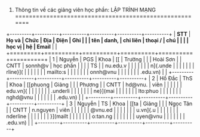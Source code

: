 1. Thông tin về các giảng viên học phần: LẬP TRÌNH MẠNG
=======================================================

+---------+----------+----------+----------+----------+----------+
| **STT** | **Họ và  | **Chức   | **Địa    | **Điện   | **Ghi    |
|         | tên**    | danh,    | chỉ liên | thoại /  | chú**    |
|         |          | học vị** | hệ**     | Email**  |          |
+=========+==========+==========+==========+==========+==========+
| 1       | Nguyễn   | PGS      | Khoa     | [[       | Trưởng   |
|         | Hoài Sơn |          | CNTT     | sonnh\@v | học phần |
|         |          | TS       |          | nu.edu.v |          |
|         |          |          |          | n]{.unde |          |
|         |          |          |          | rline}]( |          |
|         |          |          |          | mailto:s |          |
|         |          |          |          | onnh@vnu |          |
|         |          |          |          | .edu.vn) |          |
+---------+----------+----------+----------+----------+----------+
| 2       | Hồ Đắc   | ThS      | Khoa     | [[phuong | Giảng    |
|         | Phương   |          | CNTT     | hd\@vnu. | viên     |
|         |          |          |          | edu.vn]{ |          |
|         |          |          |          | .underli |          |
|         |          |          |          | ne}](mai |          |
|         |          |          |          | lto:phuo |          |
|         |          |          |          | nghd@vnu |          |
|         |          |          |          | .edu.vn) |          |
+---------+----------+----------+----------+----------+----------+
| 3       | Nguyễn   | TS       | Khoa     | [[ta     | Giảng    |
|         | Ngọc Tân |          | CNTT     | n.nguyen | viên     |
|         |          |          |          | \@vnu.ed |          |
|         |          |          |          | u.vn]{.u |          |
|         |          |          |          | nderline |          |
|         |          |          |          | }](mailt |          |
|         |          |          |          | o:tan.ng |          |
|         |          |          |          | uyen@vnu |          |
|         |          |          |          | .edu.vn) |          |
+---------+----------+----------+----------+----------+----------+


